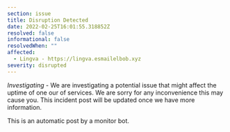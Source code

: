 ```yaml
---
section: issue
title: Disruption Detected
date: 2022-02-25T16:01:55.318852Z
resolved: false
informational: false
resolvedWhen: ""
affected:
  - Lingva - https://lingva.esmailelbob.xyz
severity: disrupted
---
```

*Investigating* - We are investigating a potential issue that might affect the uptime of one our of services. We are sorry for any inconvenience this may cause you. This incident post will be updated once we have more information.

This is an automatic post by a monitor bot.
        